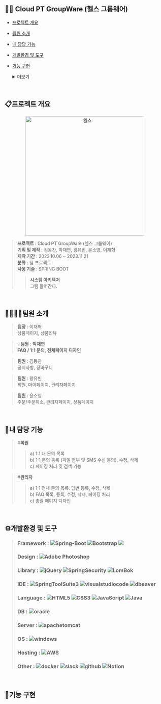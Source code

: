 ## 🏋️‍♂️ Cloud PT GroupWare (헬스 그룹웨어) 
- [프로젝트 개요](#프로젝트-개요)
- [팀원 소개](#팀원-소개)
- [내 담당 기능](#내-담당-기능)
- [개발환경 및 도구](#개발환경-및-도구)
- [기능 구현](#기능-구현)
    <details><summary>더보기
    </summary>     
       
        1) 회원
           1-1. 전체적인 화면
           1-2. FAQ 목록
           1-3. 1:1 내 문의 목록
           1-4. 1:1 내 문의 등록, 수정, 삭제
           1-5. 리뷰 Best 4 추천 상품 

        2. 관리자
           2-1. FAQ 목록
           2-2. FAQ 등록, 수정, 삭제
           2-3. 1:1 사용자 문의 목록
           2-4. 답변 등록, 수정, 삭제
           2-5 전체 화면 디자인

    </details>

<br>

## 📋프로젝트 개요
<p align="center"><img width="374" alt="헬스" src="https://github.com/koehdcks/Sul/assets/68891642/cfd0f5d0-cdba-45c0-a565-d6e02aa42957"></p>

> **프로젝트** : Cloud PT GroupWare (헬스 그룹웨어)   
> **기획 및 제작** : 김동찬, 박채연, 왕유빈, 윤소영, 이재혁  
> **제작 기간** : 2023.10.06 ~ 2023.11.21  
> **분류** : 팀 프로젝트  
> **사용 기술** : SPRING BOOT
>> **시스템 아키텍처**   
그림 들어간다.

<br>

## 👨‍👩‍👧‍👦팀원 소개
> **팀장** : 이재혁  
> 상품페이지, 상품리뷰  

> 💡**팀원** : **박채연**  
> **FAQ / 1:1 문의, 전체페이지 디자인**

> **팀원** : 김동찬  
> 공지사항, 장바구니

> **팀원** : 왕유빈  
>회원, 마이페이지, 관리자페이지

> **팀원** : 윤소영  
>주문/주문취소, 관리자페이지, 상품페이지

<br>

## 🤠내 담당 기능
> #**회원**   
>>a) 1:1 내 문의 목록  
>>b) 1:1 문의 등록 (파일 첨부 및 SMS 수신 동의), 수정, 삭제  
>>c) 페이징 처리 및 검색 기능

> #**관리자**   
>> a) 1:1 전체 문의 목록. 답변 등록, 수정, 삭제  
>> b) FAQ 목록, 등록, 수정, 삭제, 페이징 처리  
>> c) 총괄 페이지 디자인

<br>

## ⚙️개발환경 및 도구 
> ### Framework  :  ![Spring-Boot](https://img.shields.io/badge/springboot-%236DB33F.svg?style=for-the-badge&logo=springBoot&logoColor=white)  ![Bootstrap](https://img.shields.io/badge/bootstrap-%238511FA.svg?style=for-the-badge&logo=bootstrap&logoColor=white) <img src="https://img.shields.io/badge/MyBatis-000000?style=for-the-badge&logo=MyBatis&logoColor=white"> 
> ### Design  : ![Adobe Photoshop](https://img.shields.io/badge/adobe%20photoshop-%2331A8FF.svg?style=for-the-badge&logo=adobe%20photoshop&logoColor=white)
> ### Library : ![jQuery](https://img.shields.io/badge/jquery-%230769AD.svg?style=for-the-badge&logo=jquery&logoColor=white) ![SpringSecurity](https://img.shields.io/badge/springsecurity-%236DB33F.svg?style=for-the-badge&logo=springsecurity&logoColor=white) ![LomBok](https://img.shields.io/badge/lombok-%23E34F26.svg?style=for-the-badge&logo=lombok&logoColor=white)
> ### IDE  : ![SpringToolSuite3](https://img.shields.io/badge/SpringToolSuite3-6DB33F.svg?style=for-the-badge&logo=spring&logoColor=white) ![visualstudiocode](https://img.shields.io/badge/visualstudiocode-007ACC.svg?style=for-the-badge&logo=visualstudiocode&logoColor=white) ![dbeaver](https://img.shields.io/badge/dbeaver-382923.svg?style=for-the-badge&logo=dbeaver&logoColor=white) 
> ### Language  : ![HTML5](https://img.shields.io/badge/html5-%23E34F26.svg?style=for-the-badge&logo=html5&logoColor=white) ![CSS3](https://img.shields.io/badge/css3-%231572B6.svg?style=for-the-badge&logo=css3&logoColor=white) ![JavaScript](https://img.shields.io/badge/javascript-%23323330.svg?style=for-the-badge&logo=javascript&logoColor=%23F7DF1E) ![Java](https://img.shields.io/badge/java-FF0000.svg?style=for-the-badge&logo=java&logoColor=white) 
> ### DB : ![oracle](https://img.shields.io/badge/oracle-F80000.svg?style=for-the-badge&logo=oracle&logoColor=white)
> ### Server :  ![apachetomcat](https://img.shields.io/badge/apachetomcat-F8DC75.svg?style=for-the-badge&logo=apachetomcat&logoColor=white)
> ### OS  : ![windows](https://img.shields.io/badge/windows-0078D4.svg?style=for-the-badge&logo=windows&logoColor=white)
> ### Hosting : ![AWS](https://img.shields.io/badge/aws-232F3E.svg?style=for-the-badge&logo=amazonaws&logoColor=white)
> ### Other :  ![docker](https://img.shields.io/badge/docker-2496ED.svg?style=for-the-badge&logo=docker&logoColor=white) ![slack](https://img.shields.io/badge/slack-4A154B.svg?style=for-the-badge&logo=slack&logoColor=white) ![github](https://img.shields.io/badge/github-181717.svg?style=for-the-badge&logo=github&logoColor=white) ![Notion](https://img.shields.io/badge/Notion-%23000000.svg?style=for-the-badge&logo=notion&logoColor=white)


<br>

## 🚀기능 구현

